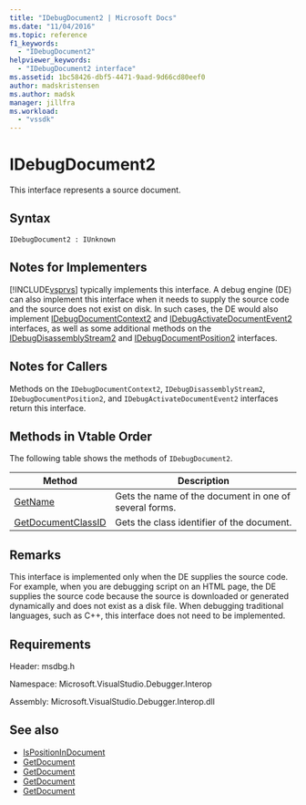 ```yaml
---
title: "IDebugDocument2 | Microsoft Docs"
ms.date: "11/04/2016"
ms.topic: reference
f1_keywords:
  - "IDebugDocument2"
helpviewer_keywords:
  - "IDebugDocument2 interface"
ms.assetid: 1bc58426-dbf5-4471-9aad-9d66cd80eef0
author: madskristensen
ms.author: madsk
manager: jillfra
ms.workload:
  - "vssdk"
---
```

# IDebugDocument2
This interface represents a source document.

## Syntax

```
IDebugDocument2 : IUnknown
```

## Notes for Implementers
 [!INCLUDE[vsprvs](../../../code-quality/includes/vsprvs_md.md)] typically implements this interface. A debug engine (DE) can also implement this interface when it needs to supply the source code and the source does not exist on disk.  In such cases, the DE would also implement [IDebugDocumentContext2](../../../extensibility/debugger/reference/idebugdocumentcontext2.md) and [IDebugActivateDocumentEvent2](../../../extensibility/debugger/reference/idebugactivatedocumentevent2.md) interfaces, as well as some additional methods on the [IDebugDisassemblyStream2](../../../extensibility/debugger/reference/idebugdisassemblystream2.md) and [IDebugDocumentPosition2](../../../extensibility/debugger/reference/idebugdocumentposition2.md) interfaces.

## Notes for Callers
 Methods on the `IDebugDocumentContext2`, `IDebugDisassemblyStream2`, `IDebugDocumentPosition2`, and `IDebugActivateDocumentEvent2` interfaces return this interface.

## Methods in Vtable Order
 The following table shows the methods of `IDebugDocument2`.

|Method|Description|
|------------|-----------------|
|[GetName](../../../extensibility/debugger/reference/idebugdocument2-getname.md)|Gets the name of the document in one of several forms.|
|[GetDocumentClassID](../../../extensibility/debugger/reference/idebugdocument2-getdocumentclassid.md)|Gets the class identifier of the document.|

## Remarks
 This interface is implemented only when the DE supplies the source code. For example, when you are debugging script on an HTML page, the DE supplies the source code because the source is downloaded or generated dynamically and does not exist as a disk file. When debugging traditional languages, such as C++, this interface does not need to be implemented.

## Requirements
 Header: msdbg.h

 Namespace: Microsoft.VisualStudio.Debugger.Interop

 Assembly: Microsoft.VisualStudio.Debugger.Interop.dll

## See also
- [IsPositionInDocument](../../../extensibility/debugger/reference/idebugdocumentposition2-ispositionindocument.md)
- [GetDocument](../../../extensibility/debugger/reference/idebugactivatedocumentevent2-getdocument.md)
- [GetDocument](../../../extensibility/debugger/reference/idebugdocumentcontext2-getdocument.md)
- [GetDocument](../../../extensibility/debugger/reference/idebugdocumentposition2-getdocument.md)
- [GetDocument](../../../extensibility/debugger/reference/idebugdisassemblystream2-getdocument.md)